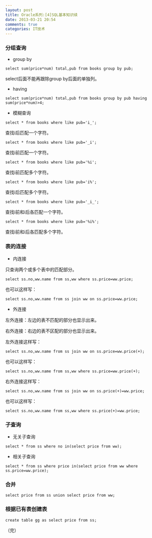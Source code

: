 ```yaml
---
layout: post
title: Oracle系列:[4]SQL基本知识续
date: 2013-03-21 20:54
comments: true
categories: IT技术
---
```

### 分组查询
- group by

```
select sum(price*num) total,pub from books group by pub;
```

select后面不能再跟除group by后面的单独列。

- having

```
select sum(price*num) total,pub from books group by pub having sum(price*num)>4;
```

- 模糊查询

```
select * from books where like pub='i_';
```

查找i后匹配一个字符。

<!-- more -->

```
select * from books where like pub='_i';
```

查找i前匹配一个字符。

```
select * from books where like pub='%i';
```

查找i前匹配多个字符。

```
select * from books where like pub='i%';
```

查找i后匹配多个字符。

```
select * from books where like pub='_i_';
```

查找i前和i后各匹配一个字符。

```
select * from books where like pub='%i%';
```

查找i前和i后各匹配多个字符。

### 表的连接
- 内连接

只查询两个或多个表中的匹配部分。

```
select ss.no,ww.name from ss,ww where ss.price=ww.price;
```

也可以这样写：

```
select ss.no,ww.name from ss join ww on ss.price=ww.price;
```

- 外连接

左外连接：左边的表不匹配的部分也显示出来。

右外连接：右边的表不区配的部分也显示出来。

左外连接这样写：

```
select ss.no,ww.name from ss join ww on ss.price=ww.price(+);
```

也可以这样写：

```
select ss.no,ww.name from ss,ww where ss.price=ww.price(+);
```

右外连接这样写：

```
select ss.no,ww.name from ss join ww on ss.price(+)=ww.price;
```

也可以这样写：

```
select ss.no,ww.name from ss,ww where ss.price(+)=ww.price;
```

### 子查询
- 无关子查询

```
select * from ss where no in(select price from ww);
```

- 相关子查询

```
select * from ss where price in(select price from ww where ss.price=ww.price);
```

### 合并

```
select price from ss union select price from ww;
```

### 根据已有表创建表

```
create table gg as select price from ss;
```

（完）
